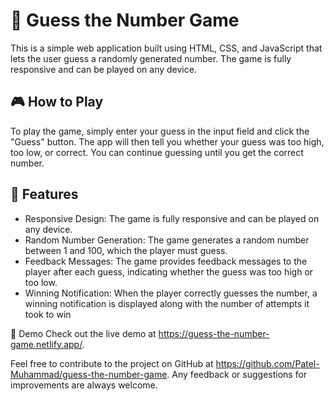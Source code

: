 # 🤔 Guess the Number Game
This is a simple web application built using HTML, CSS, and JavaScript that lets the user guess a randomly generated number. The game is fully responsive and can be played on any device.

## 🎮 How to Play
To play the game, simply enter your guess in the input field and click the "Guess" button. The app will then tell you whether your guess was too high, too low, or correct. You can continue guessing until you get the correct number.

## 🌟 Features
- Responsive Design: The game is fully responsive and can be played on any device.
- Random Number Generation: The game generates a random number between 1 and 100, which the player must guess.
- Feedback Messages: The game provides feedback messages to the player after each guess, indicating whether the guess was too high or too low.
- Winning Notification: When the player correctly guesses the number, a winning notification is displayed along with the number of attempts it took to win

🔗 Demo
Check out the live demo at https://guess-the-number-game.netlify.app/.

Feel free to contribute to the project on GitHub at https://github.com/Patel-Muhammad/guess-the-number-game. Any feedback or suggestions for improvements are always welcome.
